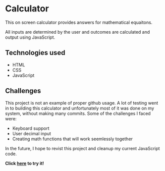 # Calculator 
This on screen calculator provides answers for mathematical equaitons.

All inputs are determined by the user and outcomes are calculated and output using JavaScript.

## Technologies used
* HTML
* CSS
* JavaScript

## Challenges
This project is not an example of proper github usage. A lot of testing went in to building this calculator and unfortunately most of it was done on my system, without making many commits.
Some of the challenges I faced were:
* Keyboard support
* User decimal input
* Creating math functions that will work seemlessly together

In the future, I hope to revist this project and cleanup my current JavaScript code.

**Click [here](https://julianmlopez.github.io/calculator/) to try it!**
